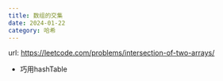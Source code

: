 ```yaml
---
title: 数组的交集
date: 2024-01-22
category: 哈希
---
```


url: https://leetcode.com/problems/intersection-of-two-arrays/



- 巧用hashTable